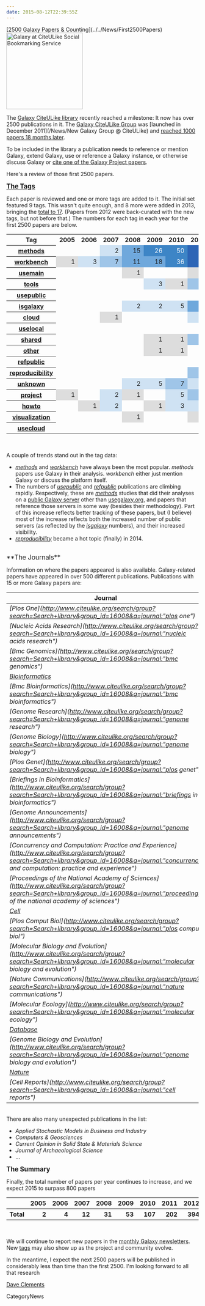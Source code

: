 ```yaml
---
date: 2015-08-12T22:39:55Z
---
```

<div class='newsItemHeader'>[2500 Galaxy Papers & Counting](../../News/First2500Papers)</div>

<div class='right'><a href='http://www.citeulike.org/group/16008/order/group_rating'><img src='/Images/Logos/CiteULikeLogo.png' alt='Galaxy at CiteULike Social Bookmarking Service' width="200" /></a></div>

The [Galaxy CiteULike library](http://bit.ly/gxyCiteULike) recently reached a milestone:  It now has over 2500 publications in it.  The [Galaxy CiteULike Group](http://bit.ly/gxyCiteULike) was [launched in December 2011](/News/New Galaxy Group @ CiteULike) and [reached 1000 papers 18 months later](../../News/GalaxyCiteULikePaper1000). 

To be included in the library a publication needs to reference or mention Galaxy, extend Galaxy, use or reference a Galaxy instance, or otherwise discuss Galaxy or [cite one of the Galaxy Project papers](../../CitingGalaxy).

Here's a review of those first 2500 papers.

<span style="font-size: larger;">**[The Tags](/CiteULike#citeulike-tags)**</span>

Each paper is reviewed and one or more tags are added to it.  The initial set featured 9 tags.  This wasn't quite enough, and 8 more were added in 2013, bringing the [total to 17](/CiteULike#citeulike-tags).  (Papers from 2012 were back-curated with the new tags, but not before that.)  The numbers for each tag in each year for the first 2500 papers are below.

<table>
  <tr>
    <th> Tag </th>
    <th> 2005 </th>
    <th> 2006 </th>
    <th> 2007 </th>
    <th> 2008 </th>
    <th> 2009 </th>
    <th> 2010 </th>
    <th> 2011 </th>
    <th> 2012 </th>
    <th> 2013 </th>
    <th> 2014 </th>
    <th> 2015 </th>
    <th> # </th>
  </tr>
  <tr>
    <th> <a href='http://www.citeulike.org/group/16008/tag/methods'>methods</a> </th>
    <td> </td>
    <td> </td>
    <td style=" text-align: right; background-color: #cfe2f3;"> 2 </td>
    <td style=" text-align: right; background-color: #6fa8dc;"> 15 </td>
    <td style=" text-align: right; background-color: #3d85c6; color: #ffffff;"> 26 </td>
    <td style=" text-align: right; background-color: #3d85c6; color: #ffffff;"> 50 </td>
    <td style=" text-align: right; background-color: #2d65b6; color: #ffffff;"> 92 </td>
    <td style=" text-align: right; background-color: #1d45a6; color: #ffffff;"> 196 </td>
    <td style=" text-align: right; background-color: #1d45a6; color: #ffffff;"> 260 </td>
    <td style=" text-align: right; background-color: #1d45a6; color: #ffffff;"> 325 </td>
    <td style=" text-align: right; background-color: #1d45a6; color: #ffffff;"> 258 </td>
    <td style=" text-align: right;"> <strong>1224</strong> </td>
  </tr>
  <tr>
    <th> <a href='http://www.citeulike.org/group/16008/tag/workbench'>workbench</a> </th>
    <td style=" text-align: right; background-color: #dddddd;"> 1 </td>
    <td style=" text-align: right; background-color: #cfe2f3;"> 3 </td>
    <td style=" text-align: right; background-color: #9fc5e8;"> 7 </td>
    <td style=" text-align: right; background-color: #6fa8dc;"> 11 </td>
    <td style=" text-align: right; background-color: #6fa8dc;"> 18 </td>
    <td style=" text-align: right; background-color: #3d85c6; color: #ffffff;"> 36 </td>
    <td style=" text-align: right; background-color: #2d65b6; color: #ffffff;"> 68 </td>
    <td style=" text-align: right; background-color: #1d45a6; color: #ffffff;"> 127 </td>
    <td style=" text-align: right; background-color: #1d45a6; color: #ffffff;"> 151 </td>
    <td style=" text-align: right; background-color: #1d45a6; color: #ffffff;"> 205 </td>
    <td style=" text-align: right; background-color: #1d45a6; color: #ffffff;"> 121 </td>
    <td style=" text-align: right;"> <strong>748</strong> </td>
  </tr>
  <tr>
    <th> <a href='http://www.citeulike.org/group/16008/tag/usemain'>usemain</a> </th>
    <td> </td>
    <td> </td>
    <td> </td>
    <td style=" text-align: right; background-color: #dddddd;"> 1 </td>
    <td> </td>
    <td> </td>
    <td style=" text-align: right; background-color: #dddddd;"> 1 </td>
    <td style=" text-align: right; background-color: #cfe2f3;"> 3 </td>
    <td style=" text-align: right; background-color: #2d65b6; color: #ffffff;"> 89 </td>
    <td style=" text-align: right; background-color: #2d65b6; color: #ffffff;"> 95 </td>
    <td style=" text-align: right; background-color: #2d65b6; color: #ffffff;"> 64 </td>
    <td style=" text-align: right;"> <strong>253</strong> </td>
  </tr>
  <tr>
    <th> <a href='http://www.citeulike.org/group/16008/tag/tools'>tools</a> </th>
    <td> </td>
    <td> </td>
    <td> </td>
    <td> </td>
    <td style=" text-align: right; background-color: #cfe2f3;"> 3 </td>
    <td style=" text-align: right; background-color: #dddddd;"> 1 </td>
    <td style=" text-align: right; background-color: #9fc5e8;"> 8 </td>
    <td style=" text-align: right; background-color: #3d85c6; color: #ffffff;"> 28 </td>
    <td style=" text-align: right; background-color: #3d85c6; color: #ffffff;"> 36 </td>
    <td style=" text-align: right; background-color: #2d65b6; color: #ffffff;"> 67 </td>
    <td style=" text-align: right; background-color: #3d85c6; color: #ffffff;"> 37 </td>
    <td style=" text-align: right;"> <strong>180</strong> </td>
  </tr>
  <tr>
    <th> <a href='http://www.citeulike.org/group/16008/tag/usepublic'>usepublic</a> </th>
    <td> </td>
    <td> </td>
    <td> </td>
    <td> </td>
    <td> </td>
    <td> </td>
    <td> </td>
    <td style=" text-align: right; background-color: #dddddd;"> 1 </td>
    <td style=" text-align: right; background-color: #6fa8dc;"> 15 </td>
    <td style=" text-align: right; background-color: #2d65b6; color: #ffffff;"> 57 </td>
    <td style=" text-align: right; background-color: #2d65b6; color: #ffffff;"> 77 </td>
    <td style=" text-align: right;"> <strong>150</strong> </td>
  </tr>
  <tr>
    <th> <a href='http://www.citeulike.org/group/16008/tag/isgalaxy'>isgalaxy</a> </th>
    <td> </td>
    <td> </td>
    <td> </td>
    <td style=" text-align: right; background-color: #cfe2f3;"> 2 </td>
    <td style=" text-align: right; background-color: #cfe2f3;"> 2 </td>
    <td style=" text-align: right; background-color: #cfe2f3;"> 5 </td>
    <td style=" text-align: right; background-color: #6fa8dc;"> 16 </td>
    <td style=" text-align: right; background-color: #6fa8dc;"> 15 </td>
    <td style=" text-align: right; background-color: #3d85c6; color: #ffffff;"> 26 </td>
    <td style=" text-align: right; background-color: #3d85c6; color: #ffffff;"> 45 </td>
    <td style=" text-align: right; background-color: #3d85c6; color: #ffffff;"> 24 </td>
    <td style=" text-align: right;"> <strong>135</strong> </td>
  </tr>
  <tr>
    <th> <a href='http://www.citeulike.org/group/16008/tag/cloud'>cloud</a> </th>
    <td> </td>
    <td> </td>
    <td style=" text-align: right; background-color: #dddddd;"> 1 </td>
    <td> </td>
    <td> </td>
    <td> </td>
    <td style=" text-align: right; background-color: #cfe2f3;"> 2 </td>
    <td style=" text-align: right; background-color: #6fa8dc;"> 13 </td>
    <td style=" text-align: right; background-color: #3d85c6; color: #ffffff;"> 22 </td>
    <td style=" text-align: right; background-color: #3d85c6; color: #ffffff;"> 38 </td>
    <td style=" text-align: right; background-color: #3d85c6; color: #ffffff;"> 24 </td>
    <td style=" text-align: right;"> <strong>100</strong> </td>
  </tr>
  <tr>
    <th> <a href='http://www.citeulike.org/group/16008/tag/uselocal'>uselocal</a> </th>
    <td> </td>
    <td> </td>
    <td> </td>
    <td> </td>
    <td> </td>
    <td> </td>
    <td> </td>
    <td style=" text-align: right; background-color: #cfe2f3;"> 2 </td>
    <td style=" text-align: right; background-color: #3d85c6; color: #ffffff;"> 28 </td>
    <td style=" text-align: right; background-color: #3d85c6; color: #ffffff;"> 41 </td>
    <td style=" text-align: right; background-color: #3d85c6; color: #ffffff;"> 27 </td>
    <td style=" text-align: right;"> <strong>98</strong> </td>
  </tr>
  <tr>
    <th> <a href='http://www.citeulike.org/group/16008/tag/shared'>shared</a> </th>
    <td> </td>
    <td> </td>
    <td> </td>
    <td> </td>
    <td style=" text-align: right; background-color: #dddddd;"> 1 </td>
    <td style=" text-align: right; background-color: #dddddd;"> 1 </td>
    <td style=" text-align: right; background-color: #9fc5e8;"> 7 </td>
    <td style=" text-align: right; background-color: #6fa8dc;"> 13 </td>
    <td style=" text-align: right; background-color: #3d85c6; color: #ffffff;"> 21 </td>
    <td style=" text-align: right; background-color: #3d85c6; color: #ffffff;"> 24 </td>
    <td style=" text-align: right; background-color: #6fa8dc;"> 17 </td>
    <td style=" text-align: right;"> <strong>84</strong> </td>
  </tr>
  <tr>
    <th> <a href='http://www.citeulike.org/group/16008/tag/other'>other</a> </th>
    <td> </td>
    <td> </td>
    <td> </td>
    <td> </td>
    <td style=" text-align: right; background-color: #dddddd;"> 1 </td>
    <td style=" text-align: right; background-color: #dddddd;"> 1 </td>
    <td> </td>
    <td style=" text-align: right; background-color: #9fc5e8;"> 8 </td>
    <td style=" text-align: right; background-color: #9fc5e8;"> 8 </td>
    <td style=" text-align: right; background-color: #3d85c6; color: #ffffff;"> 38 </td>
    <td style=" text-align: right; background-color: #3d85c6; color: #ffffff;"> 21 </td>
    <td style=" text-align: right;"> <strong>77</strong> </td>
  </tr>
  <tr>
    <th> <a href='http://www.citeulike.org/group/16008/tag/refpublic'>refpublic</a> </th>
    <td> </td>
    <td> </td>
    <td> </td>
    <td> </td>
    <td> </td>
    <td> </td>
    <td> </td>
    <td> </td>
    <td style=" text-align: right; background-color: #9fc5e8;"> 10 </td>
    <td style=" text-align: right; background-color: #3d85c6; color: #ffffff;"> 28 </td>
    <td style=" text-align: right; background-color: #3d85c6; color: #ffffff;"> 26 </td>
    <td style=" text-align: right;"> <strong>64</strong> </td>
  </tr>
  <tr>
    <th> <a href='http://www.citeulike.org/group/16008/tag/reproducibility'>reproducibility</a> </th>
    <td> </td>
    <td> </td>
    <td> </td>
    <td> </td>
    <td> </td>
    <td> </td>
    <td style=" text-align: right; background-color: #9fc5e8;"> 6 </td>
    <td style=" text-align: right; background-color: #9fc5e8;"> 7 </td>
    <td style=" text-align: right; background-color: #9fc5e8;"> 8 </td>
    <td style=" text-align: right; background-color: #3d85c6; color: #ffffff;"> 24 </td>
    <td style=" text-align: right; background-color: #6fa8dc;"> 12 </td>
    <td style=" text-align: right;"> <strong>57</strong> </td>
  </tr>
  <tr>
    <th> <a href='http://www.citeulike.org/group/16008/tag/unknown'>unknown</a> </th>
    <td> </td>
    <td> </td>
    <td> </td>
    <td style=" text-align: right; background-color: #cfe2f3;"> 2 </td>
    <td style=" text-align: right; background-color: #cfe2f3;"> 5 </td>
    <td style=" text-align: right; background-color: #9fc5e8;"> 7 </td>
    <td style=" text-align: right; background-color: #cfe2f3;"> 3 </td>
    <td style=" text-align: right; background-color: #9fc5e8;"> 10 </td>
    <td style=" text-align: right; background-color: #6fa8dc;"> 13 </td>
    <td style=" text-align: right; background-color: #9fc5e8;"> 8 </td>
    <td style=" text-align: right; background-color: #cfe2f3;"> 5 </td>
    <td style=" text-align: right;"> <strong>53</strong> </td>
  </tr>
  <tr>
    <th> <a href='http://www.citeulike.org/group/16008/tag/project'>project</a> </th>
    <td style=" text-align: right; background-color: #dddddd;"> 1 </td>
    <td> </td>
    <td style=" text-align: right; background-color: #cfe2f3;"> 2 </td>
    <td style=" text-align: right; background-color: #dddddd;"> 1 </td>
    <td> </td>
    <td style=" text-align: right; background-color: #cfe2f3;"> 5 </td>
    <td style=" text-align: right; background-color: #9fc5e8;"> 6 </td>
    <td style=" text-align: right; background-color: #9fc5e8;"> 10 </td>
    <td style=" text-align: right; background-color: #9fc5e8;"> 6 </td>
    <td style=" text-align: right; background-color: #9fc5e8;"> 7 </td>
    <td style=" text-align: right; background-color: #9fc5e8;"> 9 </td>
    <td style=" text-align: right;"> <strong>47</strong> </td>
  </tr>
  <tr>
    <th> <a href='http://www.citeulike.org/group/16008/tag/howto'>howto</a> </th>
    <td> </td>
    <td style=" text-align: right; background-color: #dddddd;"> 1 </td>
    <td style=" text-align: right; background-color: #cfe2f3;"> 2 </td>
    <td> </td>
    <td style=" text-align: right; background-color: #dddddd;"> 1 </td>
    <td style=" text-align: right; background-color: #cfe2f3;"> 3 </td>
    <td style=" text-align: right; background-color: #cfe2f3;"> 4 </td>
    <td style=" text-align: right; background-color: #6fa8dc;"> 12 </td>
    <td style=" text-align: right; background-color: #9fc5e8;"> 6 </td>
    <td style=" text-align: right; background-color: #6fa8dc;"> 11 </td>
    <td style=" text-align: right; background-color: #cfe2f3;"> 5 </td>
    <td style=" text-align: right;"> <strong>45</strong> </td>
  </tr>
  <tr>
    <th> <a href='http://www.citeulike.org/group/16008/tag/visualization'>visualization</a> </th>
    <td> </td>
    <td> </td>
    <td> </td>
    <td style=" text-align: right; background-color: #dddddd;"> 1 </td>
    <td> </td>
    <td> </td>
    <td style=" text-align: right; background-color: #dddddd;"> 1 </td>
    <td style=" text-align: right; background-color: #cfe2f3;"> 2 </td>
    <td style=" text-align: right; background-color: #cfe2f3;"> 3 </td>
    <td style=" text-align: right; background-color: #9fc5e8;"> 6 </td>
    <td style=" text-align: right; background-color: #cfe2f3;"> 3 </td>
    <td style=" text-align: right;"> <strong>16</strong> </td>
  </tr>
  <tr>
    <th> <a href='http://www.citeulike.org/group/16008/tag/usecloud'>usecloud</a> </th>
    <td> </td>
    <td> </td>
    <td> </td>
    <td> </td>
    <td> </td>
    <td> </td>
    <td> </td>
    <td> </td>
    <td style=" text-align: right; background-color: #cfe2f3;"> 2 </td>
    <td style=" text-align: right; background-color: #dddddd;"> 1 </td>
    <td style=" text-align: right; background-color: #dddddd;"> 1 </td>
    <td style=" text-align: right;"> <strong>4</strong> </td>
  </tr>
</table>


<br />

A couple of trends stand out in the tag data:

* *[methods](http://www.citeulike.org/group/16008/tag/methods)* and *[workbench](http://www.citeulike.org/group/16008/tag/workbench)* have always been the most popular.  *methods* papers use Galaxy in their analysis.  *workbench* either just mention Galaxy or discuss the platform itself.
* The numbers of *[usepublic](http://www.citeulike.org/group/16008/tag/usepublic)* and *[refpublic](http://www.citeulike.org/group/16008/tag/refpublic)* publications are climbing rapidly.  Respectively, these are *[methods](http://www.citeulike.org/group/16008/tag/methods)* studies that did their analyses on a [public Galaxy server](/PublicGalaxyServers) other than [usegalaxy.org](http://usegalaxy.org), and papers that reference those servers in some way (besides their methodology).  Part of this increase reflects better tracking of these papers, but (I believe) most of the increase reflects both the increased number of public servers (as reflected by the *[isgalaxy](http://www.citeulike.org/group/16008/tag/isgalaxy)* numbers), and their increased visibility.
* *[reproducibility](http://www.citeulike.org/group/16008/tag/reproducibility)* became a hot topic (finally) in 2014.  

<br />
<span style="font-size: larger;">**The Journals**</span>

Information on where the papers appeared is also available.  Galaxy-related papers have appeared in over 500 different publications.  Publications with 15 or more Galaxy papers are:

| Journal |  2005  |  2006  |  2007  |  2008  |  2009  |  2010  |  2011  |  2012  |  2013  |  2014  |  2015  |  Total  | 
| ------- | ----- | ----- | ----- | ----- | ----- | ----- | ----- | ----- | ----- | ----- | ----- | ------ | 
| *[Plos One](http://www.citeulike.org/search/group?search=Search+library&group_id=16008&q=journal:"plos one")* |  0  |  0  |  0  |  1  |  1  |  4  |  16  |  32  |  42  |  45  |  27  |  **168**  | 
| *[Nucleic Acids Research](http://www.citeulike.org/search/group?search=Search+library&group_id=16008&q=journal:"nucleic acids research")* |  0  |  1  |  0  |  1  |  11  |  13  |  8  |  21  |  22  |  29  |  19  |  **125**  | 
| *[Bmc Genomics](http://www.citeulike.org/search/group?search=Search+library&group_id=16008&q=journal:"bmc genomics")* |  0  |  0  |  0  |  0  |  2  |  4  |  12  |  22  |  27  |  42  |  15  |  **124**  | 
| *[Bioinformatics](http://www.citeulike.org/search/group?search=Search+library&group_id=16008&q=journal:"bioinformatics")* |  0  |  0  |  0  |  5  |  4  |  7  |  23  |  19  |  19  |  30  |  10  |  **117**  | 
| *[Bmc Bioinformatics](http://www.citeulike.org/search/group?search=Search+library&group_id=16008&q=journal:"bmc bioinformatics")* |  0  |  0  |  1  |  0  |  2  |  10  |  15  |  16  |  8  |  25  |  6  |  **83**  | 
| *[Genome Research](http://www.citeulike.org/search/group?search=Search+library&group_id=16008&q=journal:"genome research")* |  1  |  2  |  4  |  3  |  5  |  2  |  9  |  12  |  2  |  8  |  3  |  **51**  | 
| *[Genome Biology](http://www.citeulike.org/search/group?search=Search+library&group_id=16008&q=journal:"genome biology")* |  0  |  0  |  0  |  1  |  3  |  9  |  11  |  11  |  4  |  6  |  2  |  **47**  | 
| *[Plos Genet](http://www.citeulike.org/search/group?search=Search+library&group_id=16008&q=journal:"plos genet")* |  0  |  0  |  0  |  2  |  0  |  1  |  6  |  10  |  15  |  6  |  4  |  **44**  | 
| *[Briefings in Bioinformatics](http://www.citeulike.org/search/group?search=Search+library&group_id=16008&q=journal:"briefings in bioinformatics")* |  0  |  0  |  0  |  1  |  1  |  1  |  3  |  2  |  8  |  4  |  9  |  **29**  | 
| *[Genome Announcements](http://www.citeulike.org/search/group?search=Search+library&group_id=16008&q=journal:"genome announcements")* |  0  |  0  |  0  |  0  |  0  |  0  |  0  |  0  |  4  |  3  |  19  |  **26**  | 
| *[Concurrency and Computation: Practice and Experience](http://www.citeulike.org/search/group?search=Search+library&group_id=16008&q=journal:"concurrency and computation: practice and experience")* |  0  |  0  |  0  |  0  |  0  |  0  |  1  |  3  |  0  |  11  |  10  |  **25**  | 
| *[Proceedings of the National Academy of Sciences](http://www.citeulike.org/search/group?search=Search+library&group_id=16008&q=journal:"proceedings of the national academy of sciences")* |  0  |  0  |  0  |  1  |  1  |  0  |  2  |  3  |  4  |  8  |  4  |  **23**  | 
| *[Cell](http://www.citeulike.org/search/group?search=Search+library&group_id=16008&q=journal:"cell")* |  0  |  0  |  0  |  0  |  0  |  1  |  1  |  5  |  8  |  3  |  5  |  **23**  | 
| *[Plos Comput Biol](http://www.citeulike.org/search/group?search=Search+library&group_id=16008&q=journal:"plos comput biol")* |  0  |  0  |  2  |  1  |  0  |  2  |  3  |  3  |  5  |  5  |  2  |  **23**  | 
| *[Molecular Biology and Evolution](http://www.citeulike.org/search/group?search=Search+library&group_id=16008&q=journal:"molecular biology and evolution")* |  0  |  0  |  0  |  0  |  3  |  0  |  1  |  1  |  9  |  2  |  4  |  **20**  | 
| *[Nature Communications](http://www.citeulike.org/search/group?search=Search+library&group_id=16008&q=journal:"nature communications")* |  0  |  0  |  0  |  0  |  0  |  0  |  0  |  2  |  4  |  7  |  7  |  **20**  | 
| *[Molecular Ecology](http://www.citeulike.org/search/group?search=Search+library&group_id=16008&q=journal:"molecular ecology")* |  0  |  0  |  0  |  0  |  0  |  1  |  1  |  1  |  11  |  4  |  0  |  **18**  | 
| *[Database](http://www.citeulike.org/search/group?search=Search+library&group_id=16008&q=journal:"database")* |  0  |  0  |  0  |  0  |  0  |  1  |  6  |  2  |  4  |  3  |  1  |  **17**  | 
| *[Genome Biology and Evolution](http://www.citeulike.org/search/group?search=Search+library&group_id=16008&q=journal:"genome biology and evolution")* |  0  |  0  |  0  |  0  |  0  |  1  |  3  |  2  |  3  |  5  |  2  |  **16**  | 
| *[Nature](http://www.citeulike.org/search/group?search=Search+library&group_id=16008&q=journal:"nature")* |  1  |  0  |  0  |  0  |  1  |  3  |  1  |  0  |  4  |  2  |  3  |  **15**  | 
| *[Cell Reports](http://www.citeulike.org/search/group?search=Search+library&group_id=16008&q=journal:"cell reports")* |  0  |  0  |  0  |  0  |  0  |  0  |  0  |  3  |  5  |  4  |  3  |  **15**  | 

<br />
There are also many unexpected publications in the list:

* *Applied Stochastic Models in Business and Industry*
* *Computers & Geosciences*
* *Current Opinion in Solid State & Materials Science*
* *Journal of Archaeological Science*
* ...

<span style="font-size: larger;">**The Summary**</span>

Finally, the total number of papers per year continues to increase, and we expect 2015 to surpass 800 papers  

<table>
  <tr class="th" >
    <th> </th>
    <th> 2005 </th>
    <th> 2006 </th>
    <th> 2007 </th>
    <th> 2008 </th>
    <th> 2009 </th>
    <th> 2010 </th>
    <th> 2011 </th>
    <th> 2012 </th>
    <th> 2013 </th>
    <th> 2014 </th>
    <th> 2015 </th>
    <th> Total </th>
  </tr>
  <tr>
    <th> Total </th>
    <th style=" text-align: right;"> 2 </th>
    <th style=" text-align: right;"> 4 </th>
    <th style=" text-align: right;"> 12 </th>
    <th style=" text-align: right;"> 31 </th>
    <th style=" text-align: right;"> 53 </th>
    <th style=" text-align: right;"> 107 </th>
    <th style=" text-align: right;"> 202 </th>
    <th style=" text-align: right;"> 394 </th>
    <th style=" text-align: right;"> 495 </th>
    <th style=" text-align: right;"> 703 </th>
    <th style=" text-align: right;"> 497  </th>
    <th style=" text-align: right;"> 2500 </th>
  </tr>
</table>


<br />

We will continue to report new papers in the [monthly Galaxy newsletters](/GalaxyUpdates).  New [tags](/CiteULike#citeulike-tags) may also show up as the project and community evolve.

In the meantime, I expect the next 2500 papers will be published in considerably less than time than the first 2500.  I'm looking forward to all that research

[Dave Clements](../../DaveClements)


CategoryNews
